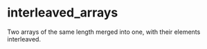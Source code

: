 # interleaved_arrays
Two arrays of the same length merged into one, with their elements interleaved.
